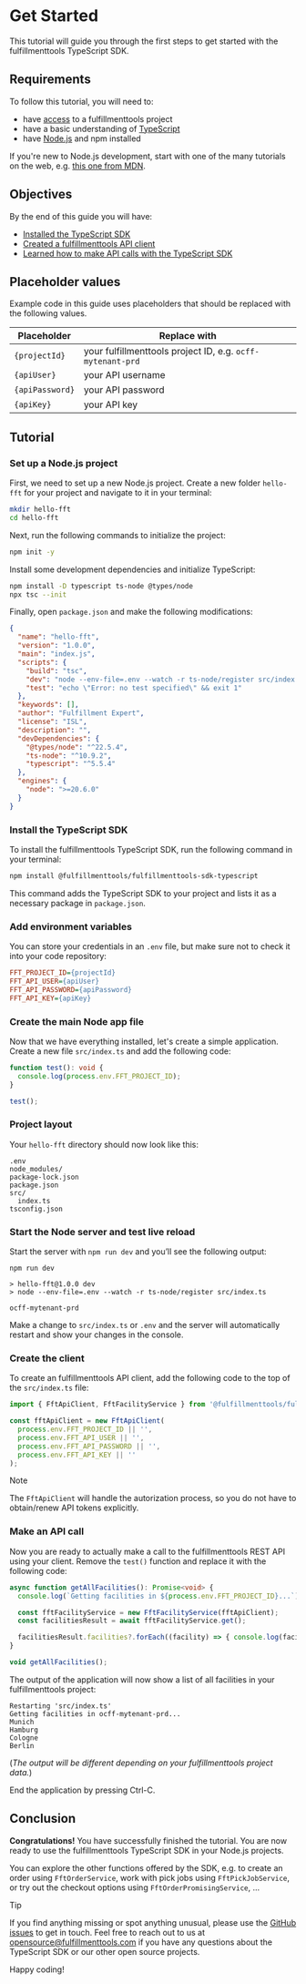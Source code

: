 # Get Started

This tutorial will guide you through the first steps to get started with the fulfillmenttools TypeScript SDK.

## Requirements

To follow this tutorial, you will need to:
* have [access](https://docs.fulfillmenttools.com/api-docs/getting-started/setup-your-access-to-fulfillmenttools) to a fulfillmenttools project
* have a basic understanding of [TypeScript](https://www.typescriptlang.org/)
* have [Node.js](https://docs.npmjs.com/downloading-and-installing-node-js-and-npm) and npm installed

If you're new to Node.js development, start with one of the many tutorials on the web, e.g. [this one from MDN](https://developer.mozilla.org/en-US/docs/Learn/Server-side/Express_Nodejs/development_environment).

## Objectives

By the end of this guide you will have:
* [Installed the TypeScript SDK](#install-the-typescript-sdk)
* [Created a fulfillmenttools API client](#create-the-client)
* [Learned how to make API calls with the TypeScript SDK](#make-an-api-call)

## Placeholder values

Example code in this guide uses placeholders that should be replaced with the following values.

| Placeholder | Replace with |
| ----------- | ------------ |
| `{projectId}`   | your fulfillmenttools project ID, e.g. `ocff-mytenant-prd` |
| `{apiUser}`     | your API username |
| `{apiPassword}` | your API password |
| `{apiKey}`      | your API key |


## Tutorial

### Set up a Node.js project

First, we need to set up a new Node.js project. Create a new folder `hello-fft` for your project and navigate to it in your terminal:

```bash
mkdir hello-fft
cd hello-fft
```

Next, run the following commands to initialize the project:

```bash
npm init -y
```

Install some development dependencies and initialize TypeScript:

```bash
npm install -D typescript ts-node @types/node
npx tsc --init
```

Finally, open `package.json` and make the following modifications:

```json
{
  "name": "hello-fft",
  "version": "1.0.0",
  "main": "index.js",
  "scripts": {
    "build": "tsc",
    "dev": "node --env-file=.env --watch -r ts-node/register src/index.ts",
    "test": "echo \"Error: no test specified\" && exit 1"
  },
  "keywords": [],
  "author": "Fulfillment Expert",
  "license": "ISL",
  "description": "",
  "devDependencies": {
    "@types/node": "^22.5.4",
    "ts-node": "^10.9.2",
    "typescript": "^5.5.4"
  },
  "engines": {
    "node": ">=20.6.0"
  }
}
```

### Install the TypeScript SDK

To install the fulfillmenttools TypeScript SDK, run the following command in your terminal:

```bash
npm install @fulfillmenttools/fulfillmenttools-sdk-typescript
```

This command adds the TypeScript SDK to your project and lists it as a necessary package in `package.json`.

### Add environment variables

You can store your credentials in an `.env` file, but make sure not to check it into your code repository:

```INI
FFT_PROJECT_ID={projectId}
FFT_API_USER={apiUser}
FFT_API_PASSWORD={apiPassword}
FFT_API_KEY={apiKey}
```

### Create the main Node app file

Now that we have everything installed, let's create a simple application.
Create a new file `src/index.ts` and add the following code:

```typescript
function test(): void {
  console.log(process.env.FFT_PROJECT_ID);
}

test();
```

### Project layout

Your `hello-fft` directory should now look like this:

```
.env
node_modules/
package-lock.json
package.json
src/
  index.ts
tsconfig.json
```

### Start the Node server and test live reload

Start the server with `npm run dev` and you’ll see the following output:

```
npm run dev

> hello-fft@1.0.0 dev
> node --env-file=.env --watch -r ts-node/register src/index.ts

ocff-mytenant-prd
```

Make a change to `src/index.ts` or `.env` and the server will automatically restart and show your changes in the console.

### Create the client

To create an fulfillmenttools API client, add the following code to the top of the `src/index.ts` file:

```typescript
import { FftApiClient, FftFacilityService } from '@fulfillmenttools/fulfillmenttools-sdk-typescript';

const fftApiClient = new FftApiClient(
  process.env.FFT_PROJECT_ID || '',
  process.env.FFT_API_USER || '',
  process.env.FFT_API_PASSWORD || '',
  process.env.FFT_API_KEY || ''
);
```

> [!NOTE]
> The `FftApiClient` will handle the autorization process, so you do not have to obtain/renew API tokens explicitly.

### Make an API call

Now you are ready to actually make a call to the fulfillmenttools REST API using your client.
Remove the `test()` function and replace it with the following code:

```typescript
async function getAllFacilities(): Promise<void> {
  console.log(`Getting facilities in ${process.env.FFT_PROJECT_ID}...`);

  const fftFacilityService = new FftFacilityService(fftApiClient);
  const facilitiesResult = await fftFacilityService.get();

  facilitiesResult.facilities?.forEach((facility) => { console.log(facility.name); });
}

void getAllFacilities();
```

The output of the application will now show a list of all facilities in your fulfillmenttools project:

```
Restarting 'src/index.ts'
Getting facilities in ocff-mytenant-prd...
Munich
Hamburg
Cologne
Berlin
```

(_The output will be different depending on your fulfillmenttools project data._)

End the application by pressing Ctrl-C.

## Conclusion

**Congratulations!** You have successfully finished the tutorial.
You are now ready to use the fulfillmenttools TypeScript SDK in your Node.js projects.

You can explore the other functions offered by the SDK, e.g. to create an order using `FftOrderService`, work with pick jobs using `FftPickJobService`, or try out the checkout options using `FftOrderPromisingService`, ...

> [!TIP]
> If you find anything missing or spot anything unusual, please use the [GitHub issues](https://github.com/fulfillmenttools/fulfillmenttools-sdk-typescript/issues) to get in touch. Feel free to reach out to us at [opensource@fulfillmenttools.com](mailto:opensource@fulfillmenttools.com) if you have any questions about the TypeScript SDK or our other open source projects.

Happy coding!
